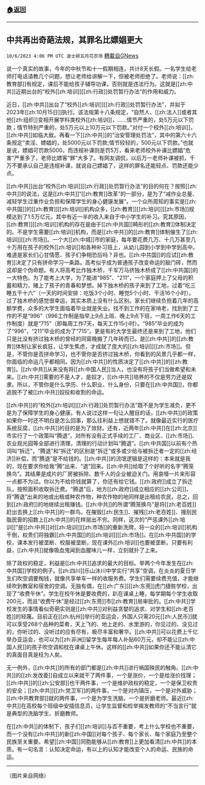 ###  [:house:返回](README.md)
---


## 中共再出奇葩法规，其罪名比嫖娼更大
`10/6/2023 4:06 PM UTC 波士顿五月花农场` [轉載自GNews](https://gnews.org/articles/1794237)

说一个真实的故事，今年的中秋节和十一假期相连，共计8天长假。一名学生给老师打电话请教几个问题，想让老师给讲解一下，但被老师拒绝了。老师说：[[zh:教育部]]有规定，课后不能给孩子辅导功课，否则就是违法行为。这就是[[zh:中共]]近期出台的“校外[[zh:培训]][[zh:行政]]处罚暂行办法”的作用和威力。

近日，[[zh:中共]]出台了“校外[[zh:培训]][[zh:行政]]处罚暂行办法”，并拟于2023年[[zh:10月15日]]执行。该法规第十八条规定，“自然人、[[zh:法人]]或者其他[[zh:组织]]变相开展学科类校外[[zh:培训]]，……情节严重的，处5万元以下罚款；情节特别严重的，处5万元以上10万元以下罚款。”对付一个校外[[zh:培训]]，[[zh:中共]]如临大敌。再看一下[[zh:中共]]的“治安管理处罚法”，其中的第六十六条规定“卖淫、嫖娼的，处5000元以下罚款;情节较轻的，500元以下罚款。”也就是说，嫖娼可罚款5000，而违规补课则是罚5万，看来老师校外补课比嫖娼“危害”严重多了，老师比嫖客“罪”大多了。有网友调侃，以后万一老师补课被抓，千万不要承认自己是违规补课，就说自己嫖娼了，这样的罪名还能轻点、罚款还能少点。

[[zh:中共]]出台“校外[[zh:培训]][[zh:行政]]处罚暂行办法”的目的何在？按照[[zh:中共]]的说法，这是[[zh:中共]]“[[zh:教育]]改革”的一部分，是为了“减作业总量、减轻学生过重作业负担和保障学生的身心健康发展”。一个众所周知的事实是[[zh:中共国]]的[[zh:教育]][[zh:培训]]机构众多，[[zh:教育]][[zh:培训]][[zh:市场]]规模达到了1.5万亿元，其中有近一半的收入来自于中小学生的补习。究其原因，[[zh:教育]][[zh:培训]]机构的存在是由于[[zh:中共国]]畸形的[[zh:教育]]体制决定的。不是学生需要[[zh:培训]]机构，而是[[zh:中共]]的[[zh:教育]]体制催生了[[zh:培训]][[zh:市场]]。一个大[[zh:中城]]市的家庭，每年要花费几万、十几万甚至几十万用在孩子的校外[[zh:培训]]和各种补习班上，从幼儿园到小学到中学到高中。难道是家长们心甘情愿、孩子们争相恐后吗？非也。[[zh:中共国]]的应试[[zh:教育]]决定了只有拼命学习一条路。高考似乎成为普通孩子改变命运的敲门砖，然而这却是个伪命题。有人将高考比作独木桥，千军万马挤独木桥成了[[zh:中共国]]的一大特色。为了能考上大学，为了能进“985”、“211”，一个家庭押上了父母的积蓄和精力，赌上了孩子的青春和梦想。掉下独木桥的孩子来到了工地，过着“吃三睡五干十六”（一天的时间安排：吃饭3个小时、睡觉5个小时、干活16个小时）。过了独木桥的感觉很幸运，其实本质上没有什么区别。家长们继续负担着几年的高额学费，众多的大学生面临着毕业就是失业。找不到工作的在家啃老，找到到了工作的不是“996”（996工作制是指早上9点上班、晚上9点下班，一周工作6天的工作制度）就是“715”（即每周工作7天，每天工作15小时）。“985”毕业的成为了“996”，“211”毕业的成为了“715”。更是有的大学生最终还是来到了工地，他们只是比没有挤过独木桥的曾经的同窗晚搬了几年砖而已。是[[zh:中共]]的[[zh:教育]]体制让家长疯狂，让学生焦虑，才成就了庞大的[[zh:培训]][[zh:市场]]。但是，不管你是否拼命学习，也不管你是否挤过独木桥，你看到的风景几乎都一样，你面临的命运几乎都相同。因为[[zh:中共]]的性质决定了[[zh:中共]]的[[zh:教育]]。[[zh:中共]]从来没有将[[zh:中国人民]]当人，也没有将孩子们当做希望和未来。[[zh:中共]]需要的不是人才，是奴才，[[zh:中共]]培养的不仅是劳力还是奴隶。所以，不管你是什么学历、什么职业、什么身份，只要在[[zh:中共国]]，你都逃脱不了被[[zh:中共]]奴役和收割的命运。

[[zh:中共]]的“校外[[zh:培训]][[zh:行政]]处罚暂行办法”既不是为学生减负，更不是为了保障学生的身心健康。有人说过这样一句让人醒目的话，[[zh:中共]]的政策如果你一时还不明白是怎么回事，那么往利益上想就错不了。就像最近实行的医疗系统反腐，[[zh:中共]]的目的是为了敛财。还有，近两年[[zh:中共]]在[[zh:北京]]市实行了一个政策叫“腾退”，对所有没有正式手续的工厂、商业区、[[zh:市场]]、农业观光园等全部进行清理，清理的行动计划叫“腾退”。[[zh:中共国]]以前有个热词叫“拆迁”，“腾退”和“拆迁”的区别是“拆迁”或多或少给与被拆迁者一定的[[zh:经济]]补偿，而“腾退”是不给钱的。[[zh:中共]]的流氓逻辑是这样的：本来就是我的，现在要求你给我“腾”出来、“退”回来。[[zh:中共]]给取了个好听的名字“腾笼换鸟”。其结果是成片的厂房被拆除、数千人的企业被迫关门。用哀嚎一片来形容一点都不为过。你以为不给你钱就算了，你还有给它钱。[[zh:政府]]成立了拆迁队，按照面积收取拆迁费。“腾退”后，地方[[zh:政府]]成立相应的[[zh:公司]]，将“腾退”出来的地或出租或种农作物，种农作物的地同样是出租给农民，总之，回到[[zh:政府]]的地继续出租赚钱。[[zh:中共]]的所谓“腾笼换鸟”是将[[zh:老百姓]]赶出去换上[[zh:中共]]的一群鸟。在摧毁[[zh:民生]]、摧残[[zh:老百姓]]、搜刮民脂民膏的招数上[[zh:中共]]的花样层出不穷。同样，这次的“严惩课外[[zh:培训]]”是[[zh:中共]]对[[zh:培训]][[zh:市场]]的重新洗牌，将一众的[[zh:培训]]机构干倒，权贵们将独霸[[zh:中共国]]的[[zh:培训]][[zh:市场]]。在[[zh:中共国]]的学校，课本发行被垄断、校服被垄断，现在课外[[zh:培训]]也要被垄断。只要有利益，[[zh:中共]]就像吸血鬼闻到血腥味儿一样，立刻就扑了上来。

除了政权的稳定，利益是[[zh:中共]]追求的最大的目标。举两个今年发生在[[zh:中共国]]学校的例子。[[zh:四川]]乐山沐川中学实行“共享”空调，在炎炎的夏日学生们吹空调要掏钱，就像共享单车一样的收服务费。学生们需要续费充值，才能继续吹到教室和宿舍的空调。无独有偶，在[[zh:广东]][[zh:东莞]]虎门捷胜学校，出现了“收费午休”。学生在校午休是要收费的，趴在课桌上睡，每学期每个学生收取200元，而且“收费午休”是经过[[zh:东莞]]市[[zh:教育]]局审批的。[[zh:中共]]学校发生的事情看似奇葩实则是[[zh:中共]]对利益贪婪的追求、对学生和[[zh:老百姓]]的轻蔑。目前正在[[zh:杭州]]举行的亚运会，外国人只需20元[[zh:人民币]]就可以享受268个品种的菜肴，天上飞的、地上走的、水里游的，你见过的、没见过的，你听过的、没听过的应有尽有，极尽丰富和奢华。[[zh:中共]]可以花费上千亿举办亚运会，也可以为[[zh:非洲]]留学生每年每人补贴60万元，却不能让[[zh:中国人民]]的孩子吹空调和枕在课桌上午休。这样的[[zh:中共]]如果你还不能认清它的真面目真是枉为人矣。

无一例外，[[zh:中共]]的所有的部门都是[[zh:中共]]进行祸国殃民的触角。[[zh:中共]]的[[zh:发改委]]自成立以来就干了两件事，一个是涨价，一个是给涨价找理；[[zh:中共]]的[[zh:公安部]]也干两件事，一个是维护政权的稳定，一个是保卫权贵的安全；[[zh:中共]][[zh:党卫军]]的两件事，一个是对内镇压，一个是对外威胁；[[zh:中共教育部]]就的两件事，一个是为学生洗脑，一个是折磨老师。最近[[zh:中共]]在高校每个班级中安插信息员，让学生监督和检举揭发教师的“不当言行”就是典型的洗脑学生、折磨教师。

在[[zh:中共]]的体制下，孩子们[[zh:培训]]与否不重要，考上什么学校也不重要，而一个没有[[zh:中共]]的新[[zh:中国]]对每个孩子、每个家长、每个家庭乃至整个民族至关重要。希望[[zh:中国]]同胞能够从[[zh:教育]]上更加看清[[zh:中共]]的本质。有一句名言：认知决定命运，有以上的认知才能改变个人的命运、民族的命运。

---
（图片来自网络）
